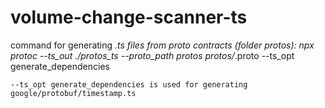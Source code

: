 # volume-change-scanner-ts

command for generating *.ts files from proto contracts (folder protos):
npx protoc --ts_out ./protos_ts --proto_path protos protos/*.proto --ts_opt generate_dependencies

```--ts_opt generate_dependencies is used for generating google/protobuf/timestamp.ts```